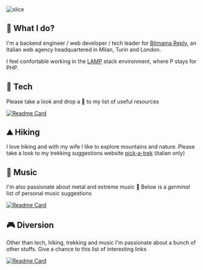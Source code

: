 ![slice](https://capsule-render.vercel.app/api?type=slice&color=379A39&fontColor=green&height=200&text=hey+there+🖖&fontAlign=70&rotate=13&fontAlignY=25&desc=I%27m+Andou&descAlign=70.&descAlignY=44)

## :office: What I do?

I'm a backend engineer / web developer / tech leader for [Bitmama Reply](https://www.bitmama.it/), an Italian web agency headquartered in Milan, Turin and London. 

I feel confortable working in the [LAMP](https://en.wikipedia.org/wiki/LAMP_(software_bundle)) stack environment, where P stays for PHP.

## :wrench: Tech

Please take a look and drop a :star2: to my list of useful resources

[![Readme Card](https://github-readme-stats.vercel.app/api/pin/?username=andou&repo=tech-resources&theme=dark&show_owner=true)](https://github.com/andou/tech-resources)

## :mountain: Hiking

I love hiking and with my wife I like to explore mountains and nature. Please take a look to my trekking suggestions website [pick-a-trek](https://www.pick-a-trek.it/) (italian only)

## :guitar: Music

I'm also passionate about metal and extreme music :metal: Below is a _germinal_ list of personal music suggestions

[![Readme Card](https://github-readme-stats.vercel.app/api/pin/?username=andou&repo=music-suggestions&theme=dark&show_owner=true)](https://github.com/andou/music-suggestions)

## :video_game: Diversion

Other than tech, hiking, trekking and music I'm passionate about a bunch of other stuffs. Give a chance to this list of interesting links

[![Readme Card](https://github-readme-stats.vercel.app/api/pin/?username=andou&repo=take-a-break&theme=dark&show_owner=true)](https://github.com/andou/take-a-break)

